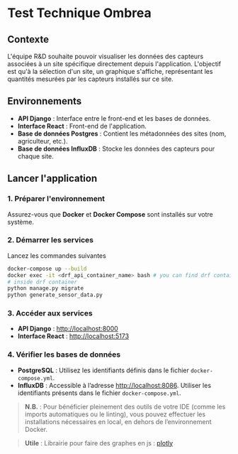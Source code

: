 
# Test Technique Ombrea

## Contexte

L'équipe R&D souhaite pouvoir visualiser les données des capteurs associées à un site spécifique directement depuis l'application. L'objectif est qu'à la sélection d'un site, un graphique s'affiche, représentant les quantités mesurées par les capteurs installés sur ce site.

## Environnements

-   **API Django** : Interface entre le front-end et les bases de données.
-   **Interface React** : Front-end de l'application.
-   **Base de données Postgres** : Contient les métadonnées des sites (nom, agriculteur, etc.).
-   **Base de données InfluxDB** : Stocke les données des capteurs pour chaque site.

## Lancer l'application

### 1. Préparer l'environnement

Assurez-vous que **Docker** et **Docker Compose** sont installés sur votre système.

### 2. Démarrer les services

Lancez les commandes suivantes

```bash
docker-compose up --build
docker exec -it <drf_api_container_name> bash # you can find drf container name with docker ps
# inside drf container
python manage.py migrate
python generate_sensor_data.py
```

### 3. Accéder aux services

-   **API Django** : [http://localhost:8000](http://localhost:8000)
-   **Interface React** : [http://localhost:5173](http://localhost:5173)

### 4. Vérifier les bases de données

-   **PostgreSQL** : Utilisez les identifiants définis dans le fichier `docker-compose.yml`.
-   **InfluxDB** : Accessible à l’adresse [http://localhost:8086](http://localhost:8086). Utiliser les identifiants présents dans le fichier `docker-compose.yml`.

> **N.B.** : Pour bénéficier pleinement des outils de votre IDE (comme les imports automatiques ou le linting), vous pouvez effectuer les installations nécessaires en local, en dehors de l’environnement Docker. 

> **Utile** : Librairie pour faire des graphes en js : [plotly](https://plotly.com/javascript/)